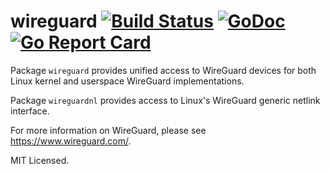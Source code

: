 # wireguard [![Build Status](https://travis-ci.org/mdlayher/wireguard.svg?branch=master)](https://travis-ci.org/mdlayher/wireguard) [![GoDoc](https://godoc.org/github.com/mdlayher/wireguard?status.svg)](https://godoc.org/github.com/mdlayher/wireguard) [![Go Report Card](https://goreportcard.com/badge/github.com/mdlayher/wireguard)](https://goreportcard.com/report/github.com/mdlayher/wireguard)

Package `wireguard` provides unified access to WireGuard devices for both
Linux kernel and userspace WireGuard implementations.

Package `wireguardnl` provides access to Linux's WireGuard generic netlink
interface.

For more information on WireGuard, please see <https://www.wireguard.com/>.

MIT Licensed.
